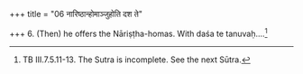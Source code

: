+++
title = "06 नारिष्ठान्होमाञ्जुहोति दश ते"

+++
6. (Then) he offers the Nāriṣṭha-homas. With daśa te tanuvaḥ....[^1]  

[^1]: TB III.7.5.11-13. The Sutra is incomplete. See the next Sūtra.  
